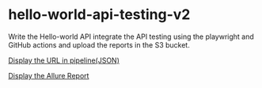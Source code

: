 # hello-world-api-testing-v2

Write the Hello-world API integrate the API testing using the playwright and GitHub actions and upload the reports in the S3 bucket.

<a href="https://youtu.be/nrhHI19rmZo?si=xxGuYCEAMuxPY2Lq">Display the URL in pipeline(JSON)</a>

<a href="https://youtu.be/FrFWM5UwN3A">Display the Allure Report</a>

